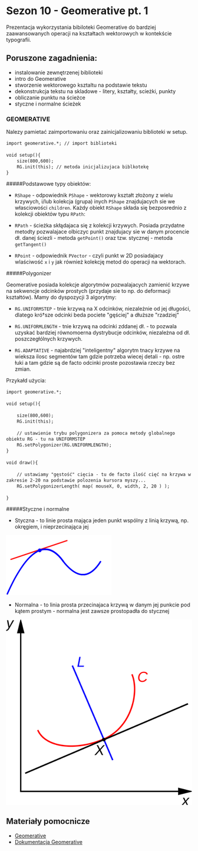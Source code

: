 # Sezon 10 - Geomerative pt. 1

Prezentacja wykorzystania bibiloteki Geomerative
do bardziej zaawansowanych operacji na kształtach wektorowych w kontekście typografii.

## Poruszone zagadnienia:

- instalowanie zewnętrzenej biblioteki
- intro do Geomerative
- stworzenie wektorowego ksztaltu na podstawie tekstu
- dekonstrukcja tekstu na skladowe - litery, kształty, scieżki, punkty
- obliczanie punktu na ścieżce
- styczne i normalne ścieżek

### GEOMERATIVE

Nalezy pamietać zaimportowaniu oraz zainicjalizowaniu biblioteki w setup.

```Processing
import geomerative.*; // import biblioteki

void setup(){
	size(800,600);
    RG.init(this); // metoda inicjalizujaca biblkotekę
}
```

#####Podstawowe typy obiektów:

- `RShape` - odpowiednik `PShape` - wektorowy kształt złożony z wielu krzywych, i/lub kolekcja (grupa) inych `PShape` znajdujacych sie we własciowości `children`. Każdy obiekt `RShape` składa się bezposrednio z kolekcji obiektów typu `RPath`:

- `RPath` - ścieżka skłądajaca się z kolekcji krzywych. Posiada przydatne metodty pozwalajace olbiczyc punkt znajdujacy sie w danym procencie dł. danej ściezli - metoda `getPoint()` oraz tzw. stycznej - metoda `getTangent()`

- `RPoint` - odpowiednik `PVector` - czyli punkt w 2D posiadajacy wlaściwość `x` i `y` jak również kolekcję metod do operacji na wektorach.

#####Polygonizer

Geomerative posiada kolekcje algorytmów pozwalajacych zamienić krzywe na sekwencje odcinków prostych (przydaje sie to np. do deformacji kształtów). Mamy do dyspozycji 3 algorytmy:

- `RG.UNIFORMSTEP` - tnie krzywą na X odcinków, niezależnie od jej długości, dlatego kró†sze odcinki beda pociete "gęściej" a dłuższe "rzadziej"

- `RG.UNIFORMLENGTH` - tnie krzywą na odcinki zddanej dł. - to pozwala uzyskać bardziej równomoerna dystrybucje odcinków, niezależna od dł. poszczegłólnych krzywych.

- `RG.ADAPTATIVE` - najabrdziej "inteligentny" algorytm tnacy krzywe na wieksza ilosc segmentów tam gdzie potrzeba wiecej detali - np. ostre łuki a tam gdzie są de facto odcinki proste pozostawia rzeczy bez zmian.

Przykałd użycia:

```Processing
import geomerative.*; 

void setup(){

	size(800,600);
    RG.init(this);
    
    // ustawienie trybu polygonizera za pomoca metody globalnego obiektu RG - tu na UNIFORMSTEP
    RG.setPolygonizer(RG.UNIFORMLENGTH);
}

void draw(){
	
    // ustawiamy "gęstość" cięcia - tu de facto ilość cięć na krzywa w zakresie 2-20 na podstawie polozenia kursora myszy...
    RG.setPolygonizerLength( map( mouseX, 0, width, 2, 20 ) );

}
```

#####Styczne i normalne

- Styczna - to linie prosta mająca jeden punkt wspólny z linią krzywą, np. okręgiem, i nieprzecinająca jej

![styczna](__assets__/styczna.gif)

- Normalna - to linia prosta przecinajaca krzywą w danym jej punkcie pod kątem prostym - normalna jest zawsze prostopadła do stycznej

![normalna](__assets__/normalna.png)

## Materiały pomocnicze

- [Geomerative](http://www.ricardmarxer.com/geomerative/)
- [Dokumentacja Geomerative](http://www.ricardmarxer.com/geomerative/documentation/index.html)
